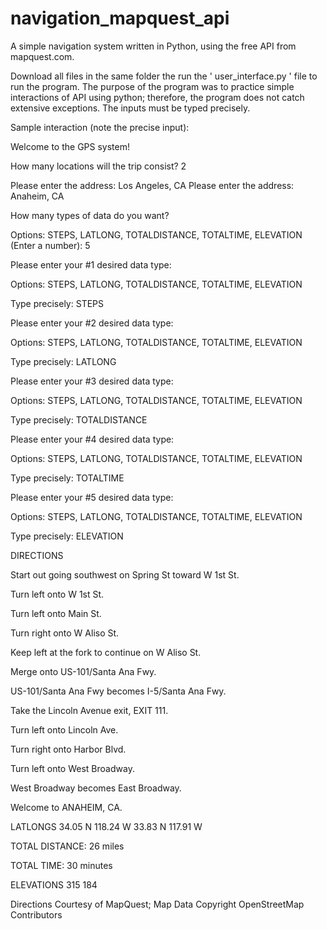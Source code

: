 # navigation_mapquest_api
A simple navigation system written in Python, using the free API from mapquest.com.

Download all files in the same folder the run the ' user_interface.py ' file to run the program. The purpose of the program was to practice simple interactions of API using python; therefore, the program does not catch extensive exceptions. The inputs must be typed precisely.


Sample interaction (note the precise input):

>>>>>>>>>>


Welcome to the GPS system!



How many locations will the trip consist? 2



Please enter the address: Los Angeles, CA
Please enter the address: Anaheim, CA



How many types of data do you want? 



Options: STEPS, LATLONG, TOTALDISTANCE, TOTALTIME, ELEVATION 
(Enter a number): 5



Please enter your #1 desired data type: 

Options: STEPS, LATLONG, TOTALDISTANCE, TOTALTIME, ELEVATION 

Type precisely: STEPS

Please enter your #2 desired data type: 

Options: STEPS, LATLONG, TOTALDISTANCE, TOTALTIME, ELEVATION 

Type precisely: LATLONG

Please enter your #3 desired data type: 

Options: STEPS, LATLONG, TOTALDISTANCE, TOTALTIME, ELEVATION 

Type precisely: TOTALDISTANCE

Please enter your #4 desired data type: 

Options: STEPS, LATLONG, TOTALDISTANCE, TOTALTIME, ELEVATION 

Type precisely: TOTALTIME

Please enter your #5 desired data type: 

Options: STEPS, LATLONG, TOTALDISTANCE, TOTALTIME, ELEVATION 

Type precisely: ELEVATION


DIRECTIONS

Start out going southwest on Spring St toward W 1st St.

Turn left onto W 1st St.

Turn left onto Main St.

Turn right onto W Aliso St.

Keep left at the fork to continue on W Aliso St.

Merge onto US-101/Santa Ana Fwy.

US-101/Santa Ana Fwy becomes I-5/Santa Ana Fwy.

Take the Lincoln Avenue exit, EXIT 111.

Turn left onto Lincoln Ave.

Turn right onto Harbor Blvd.

Turn left onto West Broadway.

West Broadway becomes East Broadway.

Welcome to ANAHEIM, CA.




LATLONGS
34.05 N 118.24 W
33.83 N 117.91 W



TOTAL DISTANCE: 26 miles



TOTAL TIME: 30 minutes



ELEVATIONS
315
184



Directions Courtesy of MapQuest; Map Data Copyright OpenStreetMap Contributors




>>> 
